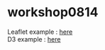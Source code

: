 # workshop0814


Leaflet example : <a href="https://yongthink.github.io/workshop0814/index_l.html">here</a>
<br/>
D3 example : <a href="https://yongthink.github.io/workshop0814/index_d.html">here</a>
